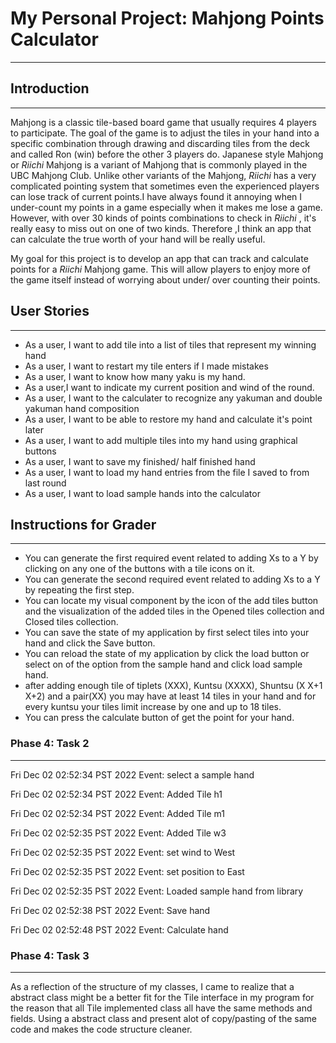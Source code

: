 # My Personal Project: Mahjong Points Calculator
___

## Introduction 
___

Mahjong is a classic tile-based board game that usually requires 4 players to participate. The goal of the game is to
adjust the tiles in your hand into a specific combination through drawing and discarding tiles from the deck and called
Ron (win) before the other 3 players do.  Japanese style Mahjong or *Riichi* Mahjong is a variant of Mahjong that is 
commonly played in the UBC Mahjong Club. Unlike other variants of the Mahjong, *Riichi* has a very complicated pointing
system that sometimes even the experienced players can lose track of current points.I have always found it annoying 
when I under-count my points in a game especially when it makes me lose a game. However, with over 30 kinds of points 
combinations to check in *Riichi* , it's really easy to miss out on one of two kinds. Therefore ,I think an app that can
calculate the true worth of your hand will be really useful.

My goal for this project is to develop an app that can track and calculate points for a *Riichi* Mahjong game. This will
allow players to enjoy more of the game itself instead of worrying about under/ over counting their points.


## User Stories
___
- As a user, I want to add tile into a list of tiles that represent my winning hand
- As a user, I want to restart my tile enters if I made mistakes  
- As a user, I want to know how many yaku is my hand.
- As a user,I want to indicate my current position and wind of the round.
- As a user, I want to the calculater to recognize any yakuman and double yakuman hand composition
- As a user, I want to be able to restore my hand and calculate it's point later
- As a user, I want to add multiple tiles into my hand using graphical buttons 
- As a user, I want to save my finished/ half finished hand 
- As a user, I want to load my hand entries from the file I saved to from last round 
- As a user, I want to load sample hands into the calculator


## Instructions for Grader

---
- You can generate the first required event related to adding Xs to a Y by clicking on any one of the buttons
with a tile icons on it.  
- You can generate the second required event related to adding Xs to a Y by repeating the first step.
- You can locate my visual component by the icon of the add tiles button and the visualization of the added tiles 
 in the Opened tiles collection and Closed tiles collection.
- You can save the state of my application by first select tiles into your hand and click the Save button.
- You can reload the state of my application by click the load button or select on of the option from the sample hand 
and click load sample hand.
- after adding enough tile of tiplets (XXX), Kuntsu (XXXX), Shuntsu (X X+1 X+2) and a pair(XX) you may have 
at least 14 tiles in your hand and for every kuntsu your tiles limit increase by one and up to 18 tiles.
- You can press the calculate button of get the point for your hand.

### Phase 4: Task 2

---



Fri Dec 02 02:52:34 PST 2022
Event: select a sample hand


Fri Dec 02 02:52:34 PST 2022
Event: Added Tile h1

Fri Dec 02 02:52:34 PST 2022
Event: Added Tile m1

Fri Dec 02 02:52:35 PST 2022
Event: Added Tile w3

Fri Dec 02 02:52:35 PST 2022
Event: set wind to West

Fri Dec 02 02:52:35 PST 2022
Event: set position to East

Fri Dec 02 02:52:35 PST 2022
Event: Loaded sample hand from library

Fri Dec 02 02:52:38 PST 2022
Event: Save hand

Fri Dec 02 02:52:48 PST 2022
Event: Calculate hand


### Phase 4: Task 3

---
As a reflection of the structure of my classes, I came to realize that a abstract class might be a better
fit for the Tile interface in my program for the reason that all Tile implemented class all have the same 
methods and fields. Using a abstract class and present alot of copy/pasting of the same code and makes 
the code structure cleaner.


